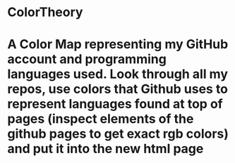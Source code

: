 # ColorTheory
# A Color Map representing my GitHub account and programming languages used. Look through all my repos, use colors that Github uses to represent languages found at top of pages (inspect elements of the github pages to get exact rgb colors) and put it into the new html page

